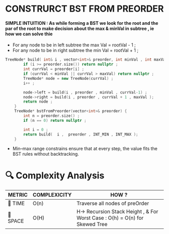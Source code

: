 # CONSTRURCT BST FROM PREORDER

#### SIMPLE INTUITION  : As while forming a BST we look for the root and the par of the root to make decision about the max & minVal in subtree , ie how we can solve thie
- For any node to be in left subtree the max Val = rootVal - 1 ;
- For any node to be in right subtree the min Val = rootVal + 1 ;
```cpp
TreeNode* build( int& i , vector<int>& preorder, int minVal , int maxVal ) {
        if (i >= preorder.size()) return nullptr ;
        int currVal = preorder[i] ;
        if (currVal < minVal || currVal > maxVal) return nullptr ;
        TreeNode* node = new TreeNode(currVal) ;
        i++ ;

        node->left = build(i , preorder , minVal , currVal-1) ;
        node->right = build(i , preorder , currVal + 1 , maxVal );
        return node ;
    }
    TreeNode* bstFromPreorder(vector<int>& preorder) {
        int n = preorder.size() ;
        if (n == 0) return nullptr ;

        int i = 0 ;
        return build(  i ,  preorder , INT_MIN , INT_MAX );        
    }
```

- Min–max range constrains ensure that at every step, the value fits the BST rules without backtracking.
# 🔍 Complexity Analysis

| METRIC   | COMPLEXICITY  |    HOW ? |
|-----------|-------------|------------|
| 🧭 TIME  |   O(n)     |   Traverse all nodes of preOrder       |
| 🧠 SPACE |   O(H)      | H-> Recursion Stack Height , & For Worst Case : O(h) = O(n) for Skewed Tree      |
